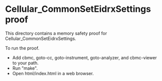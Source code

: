 Cellular_CommonSetEidrxSettings proof
==============

This directory contains a memory safety proof for Cellular_CommonSetEidrxSettings.

To run the proof.
* Add cbmc, goto-cc, goto-instrument, goto-analyzer, and cbmc-viewer
  to your path.
* Run "make".
* Open html/index.html in a web browser.